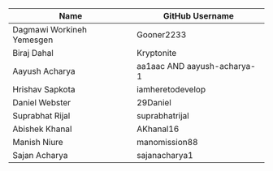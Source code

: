 | Name              | GitHub Username         |
|-------------------|-------------------------|
| Dagmawi Workineh Yemesgen | Gooner2233            |
| Biraj Dahal       | Kryptonite              |
| Aayush Acharya    | aa1aac AND aayush-acharya-1 |
| Hrishav Sapkota   | iamheretodevelop        |
| Daniel Webster    | 29Daniel                |
| Suprabhat Rijal   | suprabhatrijal          |
| Abishek Khanal    | AKhanal16               |
| Manish Niure      | manomission88           |
| Sajan Acharya     | sajanacharya1           |

